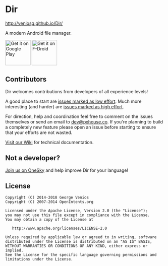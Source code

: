 Dir
===========

http://veniosg.github.io/Dir/

A modern Android file manager. 

[<img alt="Get it on Google Play" height="80" src="https://play.google.com/intl/en_us/badges/images/generic/en_badge_web_generic.png">](https://play.google.com/store/apps/details?id=com.veniosg.dir)
[<img alt="Get it on F-Droid" height="80" src="https://f-droid.org/badge/get-it-on.png">](https://f-droid.org/packages/com.veniosg.dir/)

Contributors
----
Dir welcomes contributions from developers of all experience levels! 

A good place to start are [issues marked as low effort](https://github.com/veniosg/Dir/labels/loweffort). Much more interesting (and harder) are [issues marked as high effort](https://github.com/veniosg/Dir/labels/higheffort).

For direction, help and coordination feel free to comment on the issues themselves or send an email to [dev@pxhouse.co](mailto:dev@pxhouse.co). If you're planning to build a completely new feature please open an issue before starting to ensure that your efforts are not wasted. 

[Visit our Wiki](https://github.com/veniosg/Dir/wiki) for technical documentation.

Not a developer?
----
[Join us on OneSky](http://dirapp.oneskyapp.com/collaboration/project?id=27347) and help improve Dir for your language! 

License
--------

	Copyright (C) 2014-2018 George Venios
    Copyright (C) 2007-2014 OpenIntents.org

    Licensed under the Apache License, Version 2.0 (the "License");
    you may not use this file except in compliance with the License.
    You may obtain a copy of the License at

       http://www.apache.org/licenses/LICENSE-2.0

    Unless required by applicable law or agreed to in writing, software
    distributed under the License is distributed on an "AS IS" BASIS,
    WITHOUT WARRANTIES OR CONDITIONS OF ANY KIND, either express or implied.
    See the License for the specific language governing permissions and
    limitations under the License.
